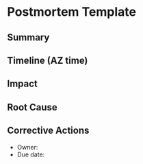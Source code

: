 # Postmortem Template
## Summary
## Timeline (AZ time)
## Impact
## Root Cause
## Corrective Actions
- Owner:
- Due date:
